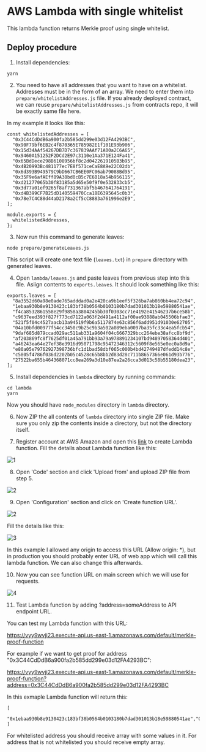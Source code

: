 # AWS Lambda with single whitelist

This lambda function returns Merkle proof using single whitelist.

## Deploy procedure

1. Install dependencies:

`yarn`

2. You need to have all addresses that you want to have on a whitelist. Addresses must be in the form of an array. We need to enter them into `prepare/whitelistAddresses.js` file. If you already deployed contract, we can reuse `prepare/whitelistAddresses.js` from contracts repo, it will be exactly same file here.

In my example it looks like this:
```
const whitelistedAddresses = [
  "0x3C44CdDdB6a900fa2b585dd299e03d12FA4293BC",
  "0x90F79bf6EB2c4f870365E785982E1f101E93b906",
  "0x15d34AAf54267DB7D7c367839AAf71A00a2C6A65",
  "0x9460A151252F2DCd2E97c3110e1Aa371E124Fa41",
  "0x65BdDece298B6108956bf8c2d0422619105B3b95",
  "0x4B20993Bc481177ec7E8f571ceCaE8A9e22C02db",
  "0x6d393B949579C9bD667CB6EE0FC06ab79088Bd95",
  "0x35F9e6afAEff89A38bd0cB5c7E6B18a54b956115",
  "0xd21277065b30f83185a5d65e50f9f0e532833cb5",
  "0x3d77a01ef9265f8af731367abf5b467641764191",
  "0xd4B399CF7B25dD140559470Cca18E6395645c0b3",
  "0x78e7C4C88d44aD2178a2Cf5cC8883a761996e2E9",
];

module.exports = {
  whitelistedAddresses,
};
```

3. Now run this command to generate leaves:

`node prepare/generateLeaves.js`

This script will create one text file (`leaves.txt`) in `prepare` directory with generated leaves.

4. Open `lambda/leaves.js` and paste leaves from previous step into this file. Asiign contents to `exports.leaves`. It should look something like this:
```
exports.leaves = [
  "8a3552d60a98e0ade765adddad0a2e420ca9b1eef5f326ba7ab860bb4ea72c94",
  "1ebaa930b8e9130423c183bf38b0564b0103180b7dad301013b18e59880541ae",
  "f4ca8532861558e29f9858a3804245bb30f0303cc71e4192e41546237b6ce58b",
  "c9637eed393f827f773cd7122a063f2d491a4112af00ae93888ab045506bfae3",
  "521f5f04c4527aacb13a94519f9b6a5117874e63c856f6add951d91030e62705",
  "04a10bfd00977f54cc3450c9b25c9b3a502a089eba0097ba35fc33c4ea5fcb54",
  "9daf685d879ccad029ac511ab331a9604f04c6667329bcc264ebe38afcc8bf9d",
  "af203869fc8f7625df01a45a791bb93a79a978891234107bd94897058364d401",
  "a46243ea64e27ef38e3916d95071798c95472346312c5609f8e565e0ec0a8d9a",
  "e80a05e79762927398736bfc1d1bad58dbf065c000b4bd42749487dfedd14c8e",
  "c5805f4786f036d2202b05c4528c65b8bb2d83d28c711b8657366e061d93b776",
  "27522ba655b464368071cc8ea269a3d10e87ea2a26cca3d013c58b55180dea23",
];
```

5. Install dependencies in `lambda` directory by running commands:
```
cd lambda
yarn
```

Now you should have `node_modules` directory in `lambda` directory.

6. Now ZIP the all contents of `lambda` directory into single ZIP file. Make sure you only zip the contents inside a directory, but not the directory itself.

7. Register account at AWS Amazon and open this [link](https://us-east-1.console.aws.amazon.com/lambda/home?region=us-east-1#/create/function) to create Lambda function. Fill the details about Lambda function like this:

![1](https://user-images.githubusercontent.com/24723870/168178920-043ae6d8-ea4e-46f1-b8e2-62e98865d302.png)

8. Open 'Code' section and click 'Upload from' and upload ZIP file from step 5.

![2](https://user-images.githubusercontent.com/24723870/161564237-2baf344e-2eff-4735-909a-e7ee8a637af0.png)

9. Open 'Configuration' section and click on 'Create function URL'. 

![2](https://user-images.githubusercontent.com/24723870/168179059-97b98685-9c53-4e29-bc7a-a354ede47eb4.png)

Fill the details like this:

![3](https://user-images.githubusercontent.com/24723870/168179079-cd4d0696-a957-45d6-b990-737cda29415f.png)

In this example I allowed any origin to access this URL (Allow origin: *), but in production you should probably enter URL of web app which will call this lambda function. We can also change this afterwards.

10. Now you can see function URL on main screen which we will use for requests.

![4](https://user-images.githubusercontent.com/24723870/168179139-65748462-7086-4a90-bcb6-7499b071d94e.png)

11. Test Lambda function by adding ?address=someAddress to API endpoint URL.

You can test my Lambda function with this URL:

https://vyy9wvji23.execute-api.us-east-1.amazonaws.com/default/merkle-proof-function

For example if we want to get proof for address "0x3C44CdDdB6a900fa2b585dd299e03d12FA4293BC":

https://vyy9wvji23.execute-api.us-east-1.amazonaws.com/default/merkle-proof-function?address=0x3C44CdDdB6a900fa2b585dd299e03d12FA4293BC

In this exmaple Lambda function will return this:
```
[
    "0x1ebaa930b8e9130423c183bf38b0564b0103180b7dad301013b18e59880541ae","0x6336b25c865cb80c984138362af0af839c3dff755af39369182f2a9e85a91fb0","0xf35061f4a828499380303b6f4e824c0019c2f62441b80768220be1fc313d6cf0","0x5bbf061dfbd327dcf1d6e18cbec26eb55f8fcbf4e2b042afb6706751a884c610"
]
```

For whitelisted address you should receive array with some values in it.
For address that is not whitelisted you should receive empty array.
